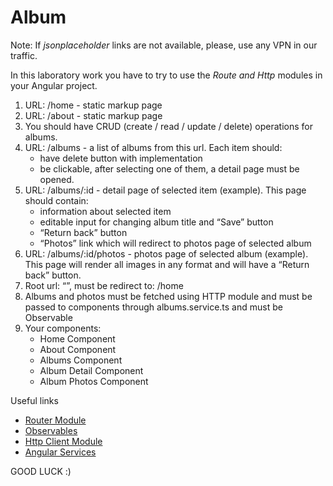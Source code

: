 # Album
Note: If *jsonplaceholder* links are not available, please, use any VPN in our traffic.

In this laboratory work you have to try to use the *Route and Http* modules in your Angular project.

1. URL: /home - static markup page
2. URL: /about - static markup page
3. You should have CRUD (create / read / update / delete) operations for albums.
4. URL: /albums - a list of albums from this url. Each item should:
    * have delete button with implementation
    * be clickable, after selecting one of them, a detail page must be opened.
5. URL: /albums/:id - detail page of selected item (example). This page should contain:
    * information about selected item
    * editable input for changing album title and “Save” button
    * “Return back” button
    * “Photos” link which will redirect to photos page of selected album
6. URL: /albums/:id/photos - photos page of selected album (example). This page will render all images in any format and will have a “Return back” button.
7. Root url: “”, must be redirect to: /home 
8. Albums and photos must be fetched using HTTP module and must be passed to components through albums.service.ts and must be Observable
9. Your components:
    * Home Component
    * About Component
    * Albums Component
    * Album Detail Component
    * Album Photos Component

Useful links
- <a href="https://angular.io/guide/router" target="_blank">Router Module</a>
- <a href="https://angular.io/guide/observables" target="_blank">Observables</a>
- <a href="https://angular.io/guide/http" target="_blank">Http Client Module</a>
- <a href="https://angular.io/tutorial/toh-pt4" target="_blank">Angular Services</a>

GOOD LUCK :)

